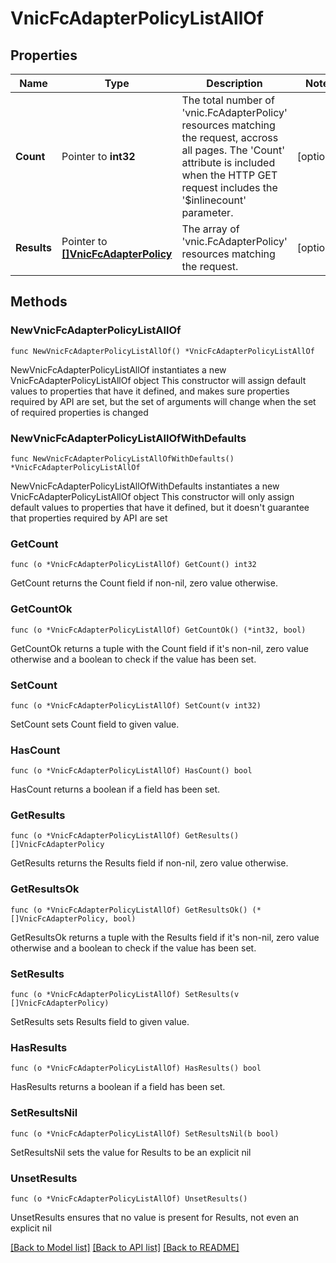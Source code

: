# VnicFcAdapterPolicyListAllOf

## Properties

Name | Type | Description | Notes
------------ | ------------- | ------------- | -------------
**Count** | Pointer to **int32** | The total number of &#39;vnic.FcAdapterPolicy&#39; resources matching the request, accross all pages. The &#39;Count&#39; attribute is included when the HTTP GET request includes the &#39;$inlinecount&#39; parameter. | [optional] 
**Results** | Pointer to [**[]VnicFcAdapterPolicy**](VnicFcAdapterPolicy.md) | The array of &#39;vnic.FcAdapterPolicy&#39; resources matching the request. | [optional] 

## Methods

### NewVnicFcAdapterPolicyListAllOf

`func NewVnicFcAdapterPolicyListAllOf() *VnicFcAdapterPolicyListAllOf`

NewVnicFcAdapterPolicyListAllOf instantiates a new VnicFcAdapterPolicyListAllOf object
This constructor will assign default values to properties that have it defined,
and makes sure properties required by API are set, but the set of arguments
will change when the set of required properties is changed

### NewVnicFcAdapterPolicyListAllOfWithDefaults

`func NewVnicFcAdapterPolicyListAllOfWithDefaults() *VnicFcAdapterPolicyListAllOf`

NewVnicFcAdapterPolicyListAllOfWithDefaults instantiates a new VnicFcAdapterPolicyListAllOf object
This constructor will only assign default values to properties that have it defined,
but it doesn't guarantee that properties required by API are set

### GetCount

`func (o *VnicFcAdapterPolicyListAllOf) GetCount() int32`

GetCount returns the Count field if non-nil, zero value otherwise.

### GetCountOk

`func (o *VnicFcAdapterPolicyListAllOf) GetCountOk() (*int32, bool)`

GetCountOk returns a tuple with the Count field if it's non-nil, zero value otherwise
and a boolean to check if the value has been set.

### SetCount

`func (o *VnicFcAdapterPolicyListAllOf) SetCount(v int32)`

SetCount sets Count field to given value.

### HasCount

`func (o *VnicFcAdapterPolicyListAllOf) HasCount() bool`

HasCount returns a boolean if a field has been set.

### GetResults

`func (o *VnicFcAdapterPolicyListAllOf) GetResults() []VnicFcAdapterPolicy`

GetResults returns the Results field if non-nil, zero value otherwise.

### GetResultsOk

`func (o *VnicFcAdapterPolicyListAllOf) GetResultsOk() (*[]VnicFcAdapterPolicy, bool)`

GetResultsOk returns a tuple with the Results field if it's non-nil, zero value otherwise
and a boolean to check if the value has been set.

### SetResults

`func (o *VnicFcAdapterPolicyListAllOf) SetResults(v []VnicFcAdapterPolicy)`

SetResults sets Results field to given value.

### HasResults

`func (o *VnicFcAdapterPolicyListAllOf) HasResults() bool`

HasResults returns a boolean if a field has been set.

### SetResultsNil

`func (o *VnicFcAdapterPolicyListAllOf) SetResultsNil(b bool)`

 SetResultsNil sets the value for Results to be an explicit nil

### UnsetResults
`func (o *VnicFcAdapterPolicyListAllOf) UnsetResults()`

UnsetResults ensures that no value is present for Results, not even an explicit nil

[[Back to Model list]](../README.md#documentation-for-models) [[Back to API list]](../README.md#documentation-for-api-endpoints) [[Back to README]](../README.md)


